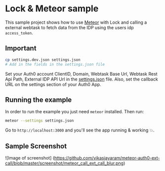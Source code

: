# Lock & Meteor sample

This sample project shows how to use [Meteor](https://www.meteor.com/) with Lock and calling a external webtask to fetch data from the IDP using the users idp `access_token`.

## Important

```bash
cp settings.dev.json settings.json
# Add in the fields in the settings.json file

```

Set your Auth0 account ClientID, Domain, Webtask Base Url, Webtask Rest Api Path, External IDP API Url  in the [settings.json](https://github.com/vikasjayaram/meteor-auth0-ext-call/blob/master/settings.dev.json) file. Also, set the callback URL on the settings section of your Auth0 App.

## Running the example

In order to run the example you just need `meteor` installed. Then run:

```bash
meteor --settings settings.json
```

Go to `http://localhost:3000` and you'll see the app running & working :boom:.

## Sample Screenshot
![Image of screenshot]
(https://github.com/vikasjayaram/meteor-auth0-ext-call/blob/master/screenshot/meteor_call_ext_call_blur.png)
